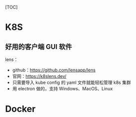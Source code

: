 [TOC]

# K8S
## 好用的客户端 GUI 软件
lens：
- github：https://github.com/lensapp/lens
- 官网：https://k8slens.dev/
- 只需要导入 kube config 的 yaml 文件就能轻松管理 k8s 集群
- 用 electron 做的，支持 Windows、MacOS、Linux

# Docker
